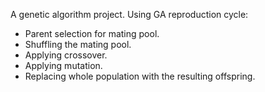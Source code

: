 A genetic algorithm project. Using GA reproduction cycle:

- Parent selection for mating pool.
- Shuffling the mating pool.
- Applying crossover.
- Applying mutation.
- Replacing whole population with the resulting offspring.
